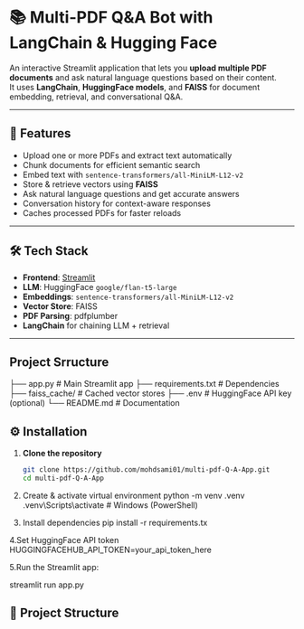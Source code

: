 # 📚 Multi-PDF Q&A Bot with LangChain & Hugging Face

An interactive Streamlit application that lets you **upload multiple PDF documents** and ask natural language questions based on their content.  
It uses **LangChain**, **HuggingFace models**, and **FAISS** for document embedding, retrieval, and conversational Q&A.

---

## 🚀 Features
- Upload one or more PDFs and extract text automatically
- Chunk documents for efficient semantic search
- Embed text with `sentence-transformers/all-MiniLM-L12-v2`
- Store & retrieve vectors using **FAISS**
- Ask natural language questions and get accurate answers
- Conversation history for context-aware responses
- Caches processed PDFs for faster reloads

---

## 🛠️ Tech Stack
- **Frontend**: [Streamlit](https://streamlit.io/)  
- **LLM**: HuggingFace `google/flan-t5-large`  
- **Embeddings**: `sentence-transformers/all-MiniLM-L12-v2`  
- **Vector Store**: FAISS  
- **PDF Parsing**: pdfplumber  
- **LangChain** for chaining LLM + retrieval

---
## Project Srructure
├── app.py # Main Streamlit app
├── requirements.txt # Dependencies
├── faiss_cache/ # Cached vector stores
├── .env # HuggingFace API key (optional)
└── README.md # Documentation

## ⚙️ Installation
1. **Clone the repository**
   ```bash
   git clone https://github.com/mohdsami01/multi-pdf-Q-A-App.git
   cd multi-pdf-Q-A-App

2. Create & activate virtual environment
python -m venv .venv
.venv\Scripts\activate    # Windows (PowerShell)

3. Install dependencies
pip install -r requirements.tx

4.Set HuggingFace API token 
HUGGINGFACEHUB_API_TOKEN=your_api_token_here

5.Run the Streamlit app:

streamlit run app.py



## 📂 Project Structure
